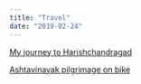 ```yaml
---
title: "Travel"
date: "2019-02-24"
---
```


[My journey to Harishchandragad](https://shubhamdp.wordpress.com/2019/02/23/my-journey-to-harishchandragad/)

[Ashtavinayak pilgrimage on bike](https://shubhamdp.wordpress.com/?p=173&preview=true&_thumbnail_id=217)
